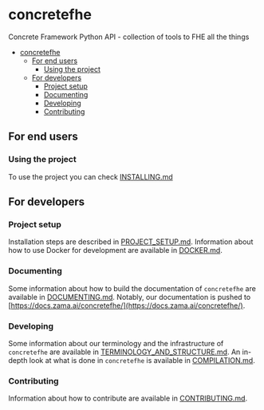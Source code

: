 # concretefhe

Concrete Framework Python API - collection of tools to FHE all the things

<!-- TOC -->

- [concretefhe](#concretefhe)
    - [For end users](#for-end-users)
        - [Using the project](#using-the-project)
    - [For developers](#for-developers)
        - [Project setup](#project-setup)
        - [Documenting](#documenting)
        - [Developing](#developing)
        - [Contributing](#contributing)

<!-- /TOC -->

## For end users

### Using the project

To use the project you can check [INSTALLING.md](docs/user/howto/INSTALLING.md)

## For developers

### Project setup

Installation steps are described in [PROJECT_SETUP.md](docs/dev/howto/PROJECT_SETUP.md).
Information about how to use Docker for development are available in [DOCKER.md](docs/dev/howto/DOCKER.md).

### Documenting

Some information about how to build the documentation of `concretefhe` are available in [DOCUMENTING.md](docs/dev/howto/DOCUMENTING.md). Notably, our documentation is pushed to [https://docs.zama.ai/concretefhe/](https://docs.zama.ai/concretefhe/).

### Developing

Some information about our terminology and the infrastructure of `concretefhe` are available in [TERMINOLOGY_AND_STRUCTURE.md](docs/dev/explanation/TERMINOLOGY_AND_STRUCTURE.md). An in-depth look at what is done in `concretefhe` is available in [COMPILATION.md](docs/dev/explanation/COMPILATION.md).

### Contributing

Information about how to contribute are available in [CONTRIBUTING.md](docs/dev/howto/CONTRIBUTING.md).
